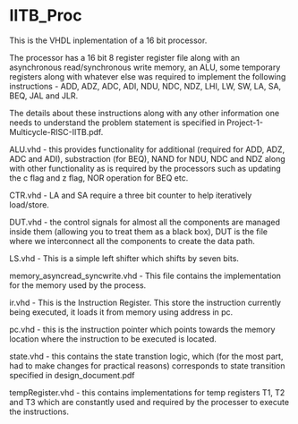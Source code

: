 # IITB_Proc
This is the VHDL inplementation of a 16 bit processor.

The processor has a 16 bit 8 register register file along with an asynchronous read/synchronous write memory, an ALU, some temporary registers along with whatever else was required to implement the following instructions - ADD, ADZ, ADC, ADI, NDU, NDC, NDZ, LHI, LW, SW, LA, SA, BEQ, JAL and JLR.

The details about these instructions along with any other information one needs to understand the problem statement is specified in Project-1-Multicycle-RISC-IITB.pdf.

ALU.vhd - this provides functionality for additional (required for ADD, ADZ, ADC and ADI), substraction (for BEQ), NAND for NDU, NDC and NDZ along with other functionality as is required by the processors such as updating the c flag and z flag, NOR operation for BEQ etc.

CTR.vhd - LA and SA require a three bit counter to help iteratively load/store.

DUT.vhd - the control signals for almost all the components are managed inside them (allowing you to treat them as a black box), DUT is the file where we interconnect all the components to create the data path.

LS.vhd - This is a simple left shifter which shifts by seven bits.

memory_asyncread_syncwrite.vhd - This file contains the implementation for the memory used by the process.

ir.vhd - This is the Instruction Register. This store the instruction currently being executed, it loads it from memory using address in pc.

pc.vhd - this is the instruction pointer which points towards the memory location where the instruction to be executed is located.

state.vhd - this contains the state transtion logic, which (for the most part, had to make changes for practical reasons) corresponds to state transition specified in design_document.pdf

tempRegister.vhd - this contains implementations for temp registers T1, T2 and T3 which are constantly used and required by the processer to execute the instructions.

